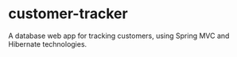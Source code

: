 # customer-tracker
A database web app for tracking customers, using Spring MVC and Hibernate technologies.
